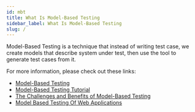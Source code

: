 ```yaml
---
id: mbt
title: What Is Model-Based Testing
sidebar_label: What Is Model-Based Testing
slug: /
---
```


Model-Based Testing is a technique that instead of writing test case, we create models that describe system under test,
then use the tool to generate test cases from it.

For more information, please check out these links:
* [Model-Based Testing](http://testoptimal.com/ref/starwest-2006-mbt-tutorial.pdf)
* [Model-Based Testing Tutorial](https://www.guru99.com/model-based-testing-tutorial.html)
* [The Challenges and Benefits of Model-Based Testing](https://saucelabs.com/blog/the-challenges-and-benefits-of-model-based-testing)
* [Model Based Testing Of Web Applications](https://testoptimal.com/ref/ModelBasedTestingOfWebApplications.pdf)
